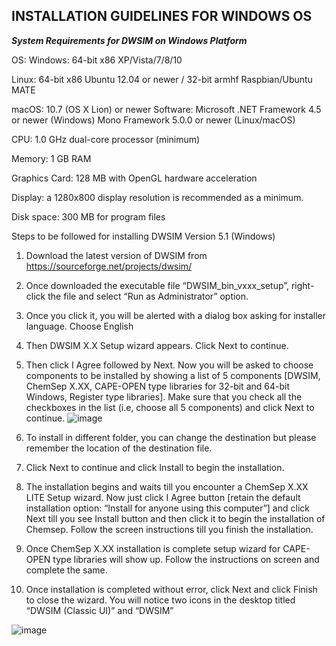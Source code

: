 

## INSTALLATION GUIDELINES FOR WINDOWS OS

 
***System Requirements for DWSIM on Windows Platform***  

OS: Windows: 64-bit x86 XP/Vista/7/8/10 

Linux: 64-bit x86 Ubuntu 12.04 or newer / 32-bit armhf Raspbian/Ubuntu MATE 

macOS: 10.7 (OS X Lion) or newer Software: Microsoft .NET Framework 4.5 or newer (Windows)  Mono Framework 5.0.0 or newer (Linux/macOS) 

CPU:   1.0 GHz dual-core processor (minimum) 

Memory: 1 GB RAM 

Graphics Card: 128 MB with OpenGL hardware acceleration 

Display: a 1280x800 display resolution is recommended as a minimum. 

Disk space: 300 MB for program files 
 
Steps to be followed for installing DWSIM Version 5.1 (Windows) 
 
1. Download the latest version of DWSIM from https://sourceforge.net/projects/dwsim/
2. Once downloaded the executable file “DWSIM_bin_vxxx_setup”, right-click the file and select “Run as Administrator” option. 
3. Once you click it, you will be alerted with a dialog box asking for installer language. Choose English  
4. Then DWSIM X.X Setup wizard appears. Click Next to continue. 
5. Then click I Agree followed by Next. Now you will be asked to choose components to be installed by showing a list of 5 components [DWSIM, ChemSep X.XX, CAPE-OPEN type libraries for 32-bit and 64-bit Windows, Register type libraries]. Make sure that you check all the checkboxes in the list (i.e, choose all 5 components) and click Next to continue.
![image](https://user-images.githubusercontent.com/87890409/183234869-2f6f755c-7084-4508-92a2-1e9c69c95a49.png)

6. To install in different folder, you can change the destination but please remember the location of the destination file.  
7. Click Next to continue and click Install to begin the installation. 
8. The installation begins and waits till you encounter a ChemSep X.XX LITE Setup wizard. 
Now just click I Agree button [retain the default installation option: “Install for anyone using this computer”] and click Next till you see Install button and then click it to begin the installation of Chemsep. Follow the screen instructions till you finish the installation.  
9. Once ChemSep X.XX installation is complete setup wizard for CAPE-OPEN type libraries 
will show up. Follow the instructions on screen and complete the same.  
10. Once installation is completed without error, click Next and click Finish to close the wizard. You will notice two icons in the desktop titled “DWSIM (Classic UI)” and  “DWSIM” 


![image](https://user-images.githubusercontent.com/87890409/183234910-9b670375-1d6e-4d9a-82bb-4df15c2aba42.png)
